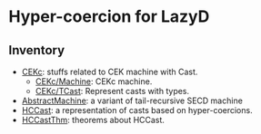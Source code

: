 # Hyper-coercion for LazyD

## Inventory

* [CEKc](./CEKc): stuffs related to CEK machine with Cast.
  + [CEKc/Machine](./CEKc/Machine.agda): CEKc machine.
  + [CEKc/TCast](./CEKc/TCast.agda): Represent casts with types.
* [AbstractMachine](./AbstractMachine.agda): a variant of tail-recursive SECD machine
* [HCCast](./HCCast.agda): a representation of casts based on hyper-coercions.
* [HCCastThm](./HCCastThm.agda): theorems about HCCast.
